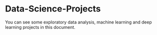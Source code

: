 # Data-Science-Projects


You can see some exploratory data analysis, machine learning and deep learning projects in this document.
